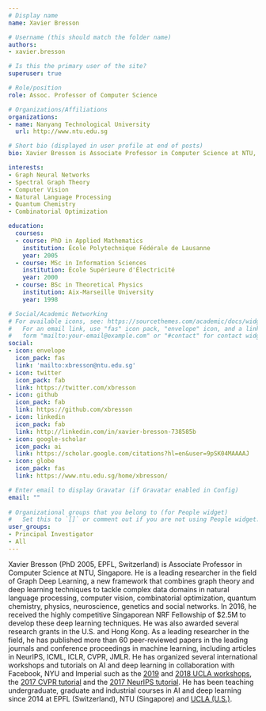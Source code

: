 ```yaml
---
# Display name
name: Xavier Bresson

# Username (this should match the folder name)
authors:
- xavier.bresson

# Is this the primary user of the site?
superuser: true

# Role/position
role: Assoc. Professor of Computer Science

# Organizations/Affiliations
organizations:
- name: Nanyang Technological University
  url: http://www.ntu.edu.sg

# Short bio (displayed in user profile at end of posts)
bio: Xavier Bresson is Associate Professor in Computer Science at NTU, Singapore. He is a leading researcher in the field of Graph Deep Learning, a new framework that combines graph theory and deep learning techniques.

interests:
- Graph Neural Networks
- Spectral Graph Theory
- Computer Vision
- Natural Language Processing
- Quantum Chemistry
- Combinatorial Optimization

education:
  courses:
  - course: PhD in Applied Mathematics
    institution: École Polytechnique Fédérale de Lausanne
    year: 2005
  - course: MSc in Information Sciences
    institution: École Supérieure d'Électricité
    year: 2000
  - course: BSc in Theoretical Physics
    institution: Aix-Marseille University
    year: 1998

# Social/Academic Networking
# For available icons, see: https://sourcethemes.com/academic/docs/widgets/#icons
#   For an email link, use "fas" icon pack, "envelope" icon, and a link in the
#   form "mailto:your-email@example.com" or "#contact" for contact widget.
social:
- icon: envelope
  icon_pack: fas
  link: 'mailto:xbresson@ntu.edu.sg'
- icon: twitter
  icon_pack: fab
  link: https://twitter.com/xbresson
- icon: github
  icon_pack: fab
  link: https://github.com/xbresson
- icon: linkedin
  icon_pack: fab
  link: http://linkedin.com/in/xavier-bresson-738585b
- icon: google-scholar
  icon_pack: ai
  link: https://scholar.google.com/citations?hl=en&user=9pSK04MAAAAJ
- icon: globe
  icon_pack: fas
  link: https://www.ntu.edu.sg/home/xbresson/

# Enter email to display Gravatar (if Gravatar enabled in Config)
email: ""
  
# Organizational groups that you belong to (for People widget)
#   Set this to `[]` or comment out if you are not using People widget.  
user_groups:
- Principal Investigator
- All
---
```


Xavier Bresson (PhD 2005, EPFL, Switzerland) is Associate Professor in Computer Science at NTU, Singapore. He is a leading researcher in the field of Graph Deep Learning, a new framework that combines graph theory and deep learning techniques to tackle complex data domains in natural language processing, computer vision, combinatorial optimization, quantum chemistry, physics, neuroscience, genetics and social networks. In 2016, he received the highly competitive Singaporean NRF Fellowship of $2.5M to develop these deep learning techniques.  He was also awarded several research grants in the U.S. and Hong Kong. As a leading researcher in the field, he has published more than 60 peer-reviewed papers in the leading journals and conference proceedings in machine learning, including articles in NeurIPS, ICML, ICLR, CVPR, JMLR. He has organized several international workshops and tutorials on AI and deep learning in collaboration with Facebook, NYU and Imperial such as the [2019](https://bit.ly/2N65idn) and [2018 UCLA workshops](https://bit.ly/2TC0hug), the [2017 CVPR tutorial](https://bit.ly/2vJbRa0) and the [2017 NeurIPS tutorial](https://bit.ly/2YsFvOx). He has been teaching undergraduate, graduate and industrial courses in AI and deep learning since 2014 at EPFL (Switzerland), NTU (Singapore) and [UCLA (U.S.)](https://bit.ly/2FuDQAF).
